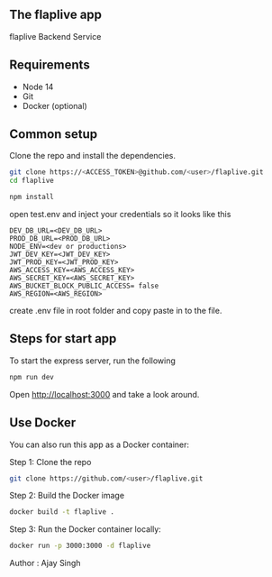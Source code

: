 ## The flaplive app

flaplive Backend Service

## Requirements

- Node 14
- Git
- Docker (optional)

## Common setup

Clone the repo and install the dependencies.

```bash
git clone https://<ACCESS_TOKEN>@github.com/<user>/flaplive.git
cd flaplive
```

```bash
npm install
```

open test.env and inject your credentials so it looks like this

```
DEV_DB_URL=<DEV_DB_URL>
PROD_DB_URL=<PROD_DB_URL>
NODE_ENV=<dev or productions>
JWT_DEV_KEY=<JWT_DEV_KEY>
JWT_PROD_KEY=<JWT_PROD_KEY>
AWS_ACCESS_KEY=<AWS_ACCESS_KEY>
AWS_SECRET_KEY=<AWS_SECRET_KEY>
AWS_BUCKET_BLOCK_PUBLIC_ACCESS= false
AWS_REGION=<AWS_REGION>
```

create .env file in root folder and copy paste in to the file.

## Steps for start app

To start the express server, run the following

```bash
npm run dev
```

Open [http://localhost:3000](http://localhost:3000) and take a look around.

## Use Docker

You can also run this app as a Docker container:

Step 1: Clone the repo

```bash
git clone https://github.com/<user>/flaplive.git
```

Step 2: Build the Docker image

```bash
docker build -t flaplive .
```

Step 3: Run the Docker container locally:

```bash
docker run -p 3000:3000 -d flaplive
```

Author : Ajay Singh
